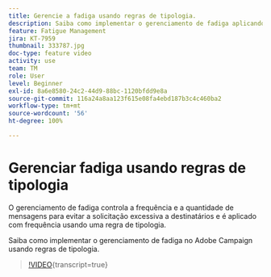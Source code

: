 ```yaml
---
title: Gerencie a fadiga usando regras de tipologia.
description: Saiba como implementar o gerenciamento de fadiga aplicando regras de tipologia.
feature: Fatigue Management
jira: KT-7959
thumbnail: 333787.jpg
doc-type: feature video
activity: use
team: TM
role: User
level: Beginner
exl-id: 8a6e8580-24c2-44d9-88bc-1120bfdd9e8a
source-git-commit: 116a24a8aa123f615e08fa4ebd187b3c4c460ba2
workflow-type: tm+mt
source-wordcount: '56'
ht-degree: 100%

---
```


# Gerenciar fadiga usando regras de tipologia

O gerenciamento de fadiga controla a frequência e a quantidade de mensagens para evitar a solicitação excessiva a destinatários e é aplicado com frequência usando uma regra de tipologia.

Saiba como implementar o gerenciamento de fadiga no Adobe Campaign usando regras de tipologia.

>[!VIDEO](https://video.tv.adobe.com/v/333787?quality=12&learn=on){transcript=true}

